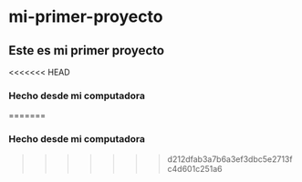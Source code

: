 # mi-primer-proyecto
## Este es mi primer proyecto
<<<<<<< HEAD
### Hecho desde mi computadora
=======
### Hecho desde mi computadora
>>>>>>> d212dfab3a7b6a3ef3dbc5e2713fc4d601c251a6
